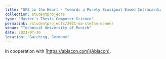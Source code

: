 ```yaml
---
title: "GPS in the Heart - Towards a Purely Biosignal Based Intracardiac Navigation System"
collection: studentprojects
type: "Master's Thesis Computer Science"
permalink: /studentprojects/2021-ma-stefan-denner
venue: "Technical University of Munich"
date: 2021-07-30
location: "Garching, Germany"
---
```


In cooperation with [https://ablacon.com](Ablacon).
